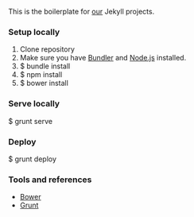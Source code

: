 This is the boilerplate for [our](http://www.kollegorna.se) Jekyll projects.

### Setup locally

1. Clone repository
2. Make sure you have [Bundler](https://rubygems.org/gems/bundler) and [Node.js](http://nodejs.org) installed.
2. $ bundle install
3. $ npm install
4. $ bower install

### Serve locally

$ grunt serve

### Deploy

$ grunt deploy

### Tools and references

* [Bower](http://www.bower.io)
* [Grunt](http://www.gruntjs.com)
